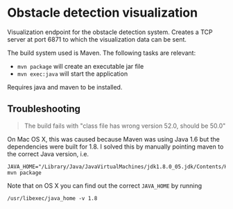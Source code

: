 # Obstacle detection visualization

Visualization endpoint for the obstacle detection system. Creates a TCP server at port 6871 to which the visualization data can be sent. 

The build system used is Maven. The following tasks are relevant:

* `mvn package` will create an executable jar file
* `mvn exec:java` will start the application

Requires java and maven to be installed.

## Troubleshooting

> The build fails with "class file has wrong version 52.0, should be 50.0"

On Mac OS X, this was caused because Maven was using Java 1.6 but the dependencies were built for 1.8. I solved this by manually pointing maven to the correct Java version, i.e.

    JAVA_HOME="/Library/Java/JavaVirtualMachines/jdk1.8.0_05.jdk/Contents/Home" mvn package

Note that on OS X you can find out the correct `JAVA_HOME` by running

    /usr/libexec/java_home -v 1.8
